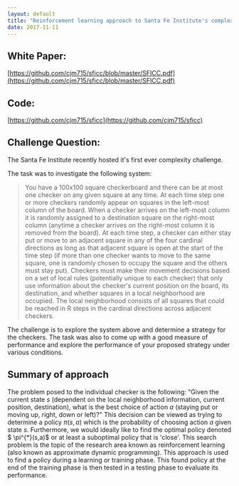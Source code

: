 ```yaml
---
layout: default
title: "Reinforcement learning approach to Santa Fe Institute's complexity challenge"
date: 2017-11-11
---
```


## White Paper:
[https://github.com/cjm715/sficc/blob/master/SFICC.pdf](https://github.com/cjm715/sficc/blob/master/SFICC.pdf)

## Code:
[https://github.com/cjm715/sficc](https://github.com/cjm715/sficc)


## Challenge Question:

The Santa Fe Institute recently hosted it's first ever complexity challenge.

The task was to investigate the following system:

>You have a 100x100 square checkerboard and there can be at most one checker on any given square at any time.  At each time step one or more checkers randomly appear on squares in the left-most column of the board.  When a checker arrives on the left-most column it is randomly assigned to a destination square on the right-most column (anytime a checker arrives on the right-most column it is removed from the board).  At each time step, a checker can either stay put or move to an adjacent square in any of the four cardinal directions as long as that adjacent square is open at the start of the time step (if more than one checker wants to move to the same square, one is randomly chosen to occupy the square and the others must stay put).  Checkers must make their movement decisions based on a set of local rules (potentially unique to each checker) that only use information about the checker's current position on the board, its destination, and whether squares in a local neighborhood are occupied.  The local neighborhood consists of all squares that could be reached in R steps in the cardinal directions across adjacent checkers.

The challenge is to explore the system above and determine a strategy for the checkers. The task was also to come up with a good measure of performance and explore the performance of your proposed strategy under various conditions.


## Summary of approach

The problem posed to the individual checker is the following: "Given the current state $s$ (dependent on the local neighborhood information, current position, destination), what is the best choice of action $a$ (staying put or moving up, right, down or left)?" This decision can be viewed as trying to determine a policy $\pi (s,a)$ which is the probability of choosing action $a$ given state $s$. Furthermore, we would ideally like to find the optimal policy denoted $ \pi^{\*}(s,a)$ or at least a suboptimal policy that is 'close'. This search problem is the topic of the research area known as reinforcement learning (also known as approximate dynamic programming). This approach is used to find a policy during a learning or training phase. This found policy at the end of the training phase is then tested in a testing phase to evaluate its performance.

